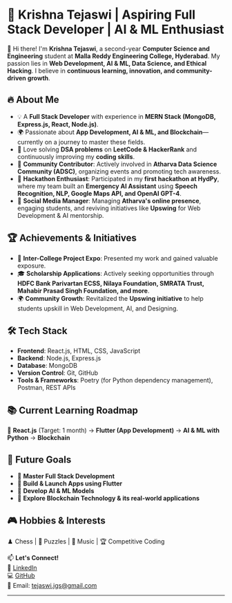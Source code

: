 # 🚀 Krishna Tejaswi | Aspiring Full Stack Developer | AI & ML Enthusiast  

👋 Hi there! I'm **Krishna Tejaswi**, a second-year **Computer Science and Engineering** student at **Malla Reddy Engineering College, Hyderabad**. My passion lies in **Web Development, AI & ML, Data Science, and Ethical Hacking**. I believe in **continuous learning, innovation, and community-driven growth**.  

## 🔥 About Me  
- 💡 A **Full Stack Developer** with experience in **MERN Stack (MongoDB, Express.js, React, Node.js)**.  
- 🌍 Passionate about **App Development, AI & ML, and Blockchain**—currently on a journey to master these fields.  
- 🎯 Love solving **DSA problems** on **LeetCode & HackerRank** and continuously improving my **coding skills**.  
- 🎤 **Community Contributor**: Actively involved in **Atharva Data Science Community (ADSC)**, organizing events and promoting tech awareness.  
- 🚀 **Hackathon Enthusiast**: Participated in my **first hackathon at HydPy**, where my team built an **Emergency AI Assistant** using **Speech Recognition, NLP, Google Maps API, and OpenAI GPT-4**.  
- 📢 **Social Media Manager**: Managing **Atharva's online presence**, engaging students, and reviving initiatives like **Upswing** for Web Development & AI mentorship.  
 

## 🏆 Achievements & Initiatives  
- 🏅 **Inter-College Project Expo**: Presented my work and gained valuable exposure.  
- 🎓 **Scholarship Applications**: Actively seeking opportunities through **HDFC Bank Parivartan ECSS, Nilaya Foundation, SMRATA Trust, Mahabir Prasad Singh Foundation, and more**.  
- 🌍 **Community Growth**: Revitalized the **Upswing initiative** to help students upskill in Web Development, AI, and Designing.  

## 🛠️ Tech Stack  
- **Frontend**: React.js, HTML, CSS, JavaScript  
- **Backend**: Node.js, Express.js  
- **Database**: MongoDB  
- **Version Control**: Git, GitHub  
- **Tools & Frameworks**: Poetry (for Python dependency management), Postman, REST APIs  

## 📚 Current Learning Roadmap  
🔹 **React.js** (Target: 1 month) → **Flutter (App Development)** → **AI & ML with Python** → **Blockchain**  

## 🎯 Future Goals  
- 🚀 **Master Full Stack Development**  
- 📱 **Build & Launch Apps using Flutter**  
- 🤖 **Develop AI & ML Models**  
- 🔗 **Explore Blockchain Technology & its real-world applications**  

## 🎮 Hobbies & Interests  
♟️ Chess | 🧩 Puzzles | 🎵 Music | 🏆 Competitive Coding  

📫 **Let's Connect!**  
🔗 [LinkedIn](www.linkedin.com/in/krishna-tejaswi-8b20742a6)  
💻 [GitHub](https://github.com/krishnatejaswi2005/)  
📧 Email: tejaswi.jgs@gmail.com  

---  
